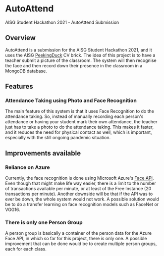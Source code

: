 # AutoAttend
AISG Student Hackathon 2021 - AutoAttend Submission


## Overview
AutoAttend is a submission for the AISG Student Hackathon 2021, and it uses the AISG [PeekingDuck](https://github.com/aimakerspace/PeekingDuck) CV brick. The idea of this project is to have a teacher submit a picture of the classroom. The system will then recognise the face and then record down their presence in the classroom in a MongoDB database.

## Features
### Attendance Taking using Photo and Face Recognition
The main feature of this system is that it uses Face Recognition to do the attendance taking. So, instead of manually recording each person's attendance or having your student mark their own attendance, the teacher just has to take a photo to do the attendance taking. This makes it faster, and it reduces the need for physical contact as well, which is important, especially with the still ongoing pandemic situation.

## Improvements available
### Reliance on Azure
Currently, the face recognition is done using Microsoft Azure's [Face API](https://azure.microsoft.com/en-us/services/cognitive-services/face/). Even though that might make life way easier, there is a limit to the number of transactions available per minute, or at least of the Free Instance (20 transactions per minute). Another downside will be that if the API was to ever be down, the whole system would not work.
A possible solution would be to do a transfer learning on face recognition models such as FaceNet or VGG16.

### There is only one Person Group
A person group is basically a container of the person data for the Azure Face API, in which so far for this project, there is only one. A possible improvement that can be done would be to create multiple person groups, each for each class.
